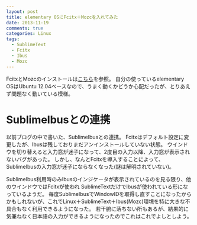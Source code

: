 ```yaml
---
layout: post
title: elementary OSにFcitx＋Mozcを入れてみた
date: 2013-11-19
comments: true
categories: Linux
tags: 
  - SublimeText
  - Fcitx
  - Ibus
  - Mozc
---
```



FcitxとMozcのインストールは[こちら](http://gihyo.jp/admin/serial/01/ubuntu-recipe/0274)を参照。
自分の使っているelementary OSはUbuntu 12.04ベースなので、うまく動くかどうか心配だったが、とりあえず問題なく動いている模様。
<!-- more -->
# SublimeIbusとの連携

以前ブログの中で書いた、SublimeIbusとの連携。
Fcitxはデフォルト設定に変更したが、Ibusは残しておりまだアンインストールしていない状態。
ウインドウを切り替えると入力窓が迷子になって、2度目の入力以降、入力窓が表示されないバグがあった。
しかし、なんとFcitxを導入することによって、SublimeIbusの入力窓が迷子にならなくなった(謎は解明されていない)。

SublimeIbus利用時のみIbusのインジケータが表示されているのを見る限り、他のウインドウではFcitxが使われ
SublimeTextだけでIbusが使われている形になっているようだ。
毎度SublimeIbusでWindowIDを取得し直すことになったからかもしれないが、これでLinux＋SublimeText＋Ibus(Mozc)環境を特に大きな不具合もなく利用できるようになった。
若干腑に落ちない所もあるが、結果的に気兼ねなく日本語の入力ができるようになったのでこれはこれでよしとしよう。
